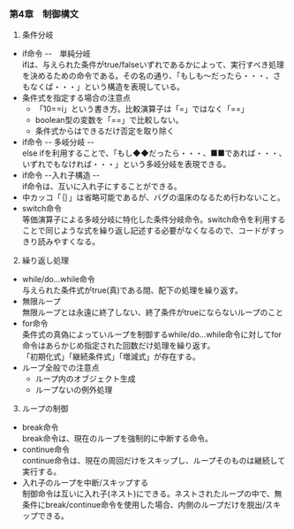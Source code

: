 ### 第4章　制御構文
1. 条件分岐
* if命令 --　単純分岐  
ifは、与えられた条件がtrue/falseいずれであるかによって、実行すべき処理を決めるための命令である。その名の通り、「もしも～だったら・・・、さもなくば・・・」という構造を表現している。  
* 条件式を指定する場合の注意点  
  * 「10==i」という書き方。比較演算子は「=」ではなく「==」  
  * boolean型の変数を「==」で比較しない。  
  * 条件式からはできるだけ否定を取り除く  
* if命令 -- 多岐分岐 --  
else ifを利用することで、「もし◆◆だったら・・・、■■であれば・・・、いずれでもなければ・・・」という多岐分岐を表現できる。  
* if命令 --入れ子構造 --  
if命令は、互いに入れ子にすることができる。  
* 中カッコ「｛｝」は省略可能であるが、バグの温床のなるため行わないこと。  
* switch命令  
等価演算子による多岐分岐に特化した条件分岐命令。switch命令を利用することで同じような式を繰り返し記述する必要がなくなるので、コードがすっきり読みやすくなる。  
2. 繰り返し処理
* while/do...while命令  
与えられた条件式がtrue(真)である間、配下の処理を繰り返す。  
* 無限ループ  
無限ループとは永遠に終了しない、終了条件がtrueにならないループのこと  
* for命令  
条件式の真偽によっていループを制御するwhile/do...while命令に対してfor命令はあらかじめ指定された回数だけ処理を繰り返す。  
「初期化式」「継続条件式」「増減式」が存在する。  
* ループ全般での注意点  
  * ループ内のオブジェクト生成  
  * ループないの例外処理  
3. ループの制御
* break命令  
break命令は、現在のループを強制的に中断する命令。  
* continue命令  
continue命令は、現在の周回だけをスキップし、ループそのものは継続して実行する。  
* 入れ子のループを中断/スキップする  
制御命令は互いに入れ子(ネスト)にできる。ネストされたループの中で、無条件にbreak/continue命令を使用した場合、内側のループだけを脱出/スキップできる。  
